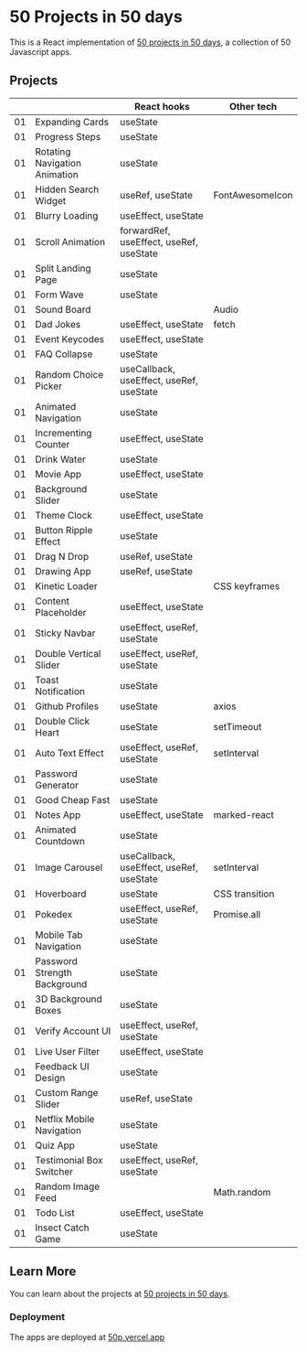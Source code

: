 # 50 Projects in 50 days

This is a React implementation of [50 projects in 50 days](https://github.com/bradtraversy/50projects50days), a collection of 50 Javascript apps.

## Projects

|     |                               | React hooks                              | Other tech      |
| --- | ----------------------------- | ---------------------------------------- | --------------- |
| 01  | Expanding Cards               | useState                                 |                 |
| 01  | Progress Steps                | useState                                 |                 |
| 01  | Rotating Navigation Animation | useState                                 |                 |
| 01  | Hidden Search Widget          | useRef, useState                         | FontAwesomeIcon |
| 01  | Blurry Loading                | useEffect, useState                      |                 |
| 01  | Scroll Animation              | forwardRef, useEffect, useRef, useState  |                 |
| 01  | Split Landing Page            | useState                                 |                 |
| 01  | Form Wave                     | useState                                 |                 |
| 01  | Sound Board                   |                                          | Audio           |
| 01  | Dad Jokes                     | useEffect, useState                      | fetch           |
| 01  | Event Keycodes                | useEffect, useState                      |                 |
| 01  | FAQ Collapse                  | useState                                 |                 |
| 01  | Random Choice Picker          | useCallback, useEffect, useRef, useState |                 |
| 01  | Animated Navigation           | useState                                 |                 |
| 01  | Incrementing Counter          | useEffect, useState                      |                 |
| 01  | Drink Water                   | useState                                 |                 |
| 01  | Movie App                     | useEffect, useState                      |                 |
| 01  | Background Slider             | useState                                 |                 |
| 01  | Theme Clock                   | useEffect, useState                      |                 |
| 01  | Button Ripple Effect          | useState                                 |                 |
| 01  | Drag N Drop                   | useRef, useState                         |                 |
| 01  | Drawing App                   | useRef, useState                         |                 |
| 01  | Kinetic Loader                |                                          | CSS keyframes   |
| 01  | Content Placeholder           | useEffect, useState                      |                 |
| 01  | Sticky Navbar                 | useEffect, useRef, useState              |                 |
| 01  | Double Vertical Slider        | useEffect, useRef, useState              |                 |
| 01  | Toast Notification            | useState                                 |                 |
| 01  | Github Profiles               | useState                                 | axios           |
| 01  | Double Click Heart            | useState                                 | setTimeout      |
| 01  | Auto Text Effect              | useEffect, useRef, useState              | setInterval     |
| 01  | Password Generator            | useState                                 |                 |
| 01  | Good Cheap Fast               | useState                                 |                 |
| 01  | Notes App                     | useEffect, useState                      | marked-react    |
| 01  | Animated Countdown            | useState                                 |                 |
| 01  | Image Carousel                | useCallback, useEffect, useRef, useState | setInterval     |
| 01  | Hoverboard                    | useState                                 | CSS transition  |
| 01  | Pokedex                       | useEffect, useRef, useState              | Promise.all     |
| 01  | Mobile Tab Navigation         | useState                                 |                 |
| 01  | Password Strength Background  | useState                                 |                 |
| 01  | 3D Background Boxes           | useState                                 |                 |
| 01  | Verify Account UI             | useEffect, useRef, useState              |                 |
| 01  | Live User Filter              | useEffect, useState                      |                 |
| 01  | Feedback UI Design            | useState                                 |                 |
| 01  | Custom Range Slider           | useRef, useState                         |                 |
| 01  | Netflix Mobile Navigation     | useState                                 |                 |
| 01  | Quiz App                      | useState                                 |                 |
| 01  | Testimonial Box Switcher      | useEffect, useRef, useState              |                 |
| 01  | Random Image Feed             |                                          | Math.random     |
| 01  | Todo List                     | useEffect, useState                      |                 |
| 01  | Insect Catch Game             | useState                                 |                 |

## Learn More

You can learn about the projects at [50 projects in 50 days](https://github.com/bradtraversy/50projects50days).

### Deployment

The apps are deployed at [50p.vercel.app](50p.vercel.app)
